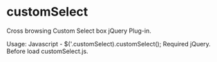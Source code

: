 # customSelect
Cross browsing Custom Select box jQuery Plug-in.

Usage: Javascript - $('.customSelect).customSelect();
Required jQuery. Before load customSelect.js. 
